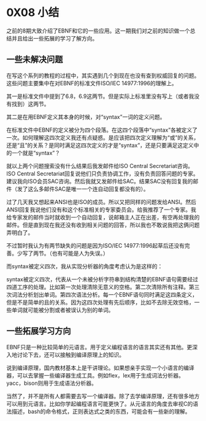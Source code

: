 # 0X08 小结

之前的8期大致介绍了EBNF和它的一些应用。这一期我们对之前的知识做一个总结并且给出一些拓展的学习了解方向。

## 一些未解决问题

在写这个系列的教程的过程中，其实遇到几个到现在也没有查到权威回复的问题。这些问题主要集中在对EBNF的标准文件ISO/IEC 14977:1996的理解上。

其一是标准文件中提到了6.8，6.9这两节。但是实际上标准里没有写上（或者我没有找到）这两节。

其二是在用EBNF定义其本身的时候，对“syntax”一词的定义问题。

在标准文件中EBNF的定义被分为四个段落。在这四个段落中“syntax”各被定义了一次。如何理解这四次定义我还有点疑惑。是应该把四次定义理解为“或”的关系，还是“且”的关系？是同时满足这四次定义的才是“syntax”，还是只要满足这定义中的一个就是“syntax”？

就以上两个问题搜索没有什么结果后我发邮件给ISO Central Secretariat咨询。ISO Central Secretariat回复说他们只负责协调工作，没有负责回答问题的专家。建议我向ISO会员SAC咨询。然后我就又发邮件给SAC。结果SAC没有回复我的邮件（发了这么多邮件SAC是唯一一个连自动回复都没有的）。

过了几天我又想起来ANSI也是ISO的成员。所以又把同样的问题发给ANSI。然后ANSI回复我说他们没有和这个标准相关的专家委员会。给我推荐了一个专家。我给专家发的邮件当时就收到一个自动回复，说邮箱主人正在出差，有空再处理我的邮件。但是直到现在我还没有收到相关问题的回答，所以我也不敢说我把这俩问题弄明白了。

不过暂时我认为有两节缺失的问题是因为ISO/IEC 14977:1996起草后还没有完善。少写了两节。（也有可能是人为失误。）

而syntax被定义四次，我从实现分析器的角度考虑认为是这样的：

syntax被定义四次，代表从一个未被分析字符串到结构清楚的EBNF语句需要经过四道工序的处理。比如第一次处理清除无意义的空格。第二次清除所有注释。第三次词法分析划出单词。第四次语法分析。每一个EBNF语句同时满足这四条定义，但是不是简单的且的关系。因为这四次处理有先后顺序，比如不去除无效空格，一些单词就可能被分割或者被误认为别的单词。

## 一些拓展学习方向

EBNF只是一种比较简单的元语言。用于定义编程语言的语言其实还有其他。更深入地讨论下去，还可以接触到编译原理上的知识。

说到编译原理，国内教材基本上是干讲理论。如果想亲手实现一个小语言的编译器，可以去掌握一些编译器生成工具。例如flex，lex用于生成词法分析器。yacc，bison则用于生成语法分析器。

当然了，并不是所有人都需要去写一个编译器。除了去学编译原理，还有很多地方可以用到元语言。比如你学起编程语言可能更快了。从元语言的角度去审视C的语法描述，bash的命令格式，正则表达式之类的东西，可能会有一些新的理解。